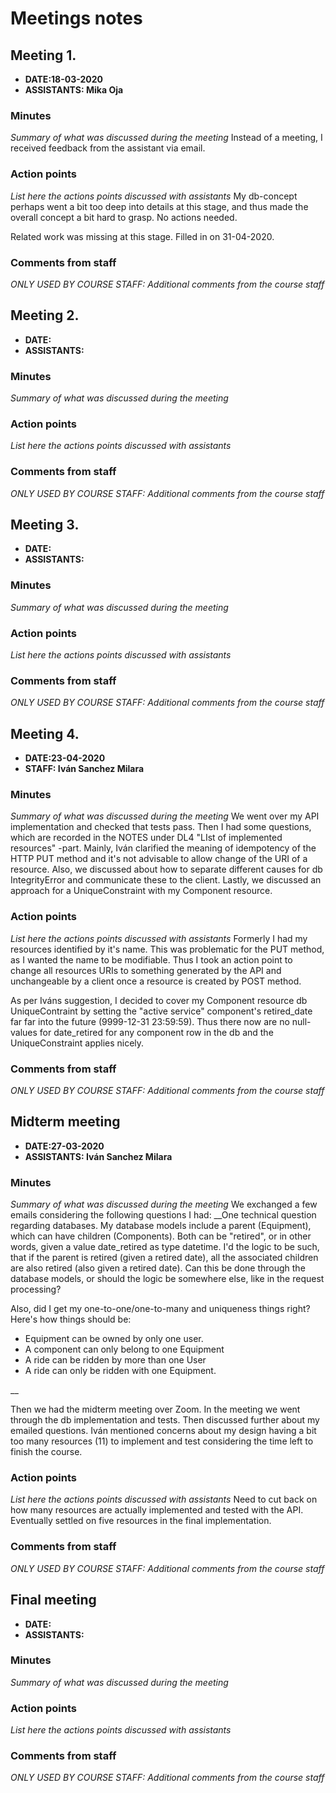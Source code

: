 # Meetings notes

## Meeting 1.
* **DATE:18-03-2020**
* **ASSISTANTS: Mika Oja**

### Minutes
*Summary of what was discussed during the meeting*
Instead of a meeting, I received feedback from the assistant via email.

### Action points
*List here the actions points discussed with assistants*
My db-concept perhaps went a bit too deep into details at this stage, and thus made the overall concept a bit hard to grasp. No actions needed.

Related work was missing at this stage. Filled in on 31-04-2020.

### Comments from staff
*ONLY USED BY COURSE STAFF: Additional comments from the course staff*

## Meeting 2.
* **DATE:**
* **ASSISTANTS:**

### Minutes
*Summary of what was discussed during the meeting*

### Action points
*List here the actions points discussed with assistants*

### Comments from staff
*ONLY USED BY COURSE STAFF: Additional comments from the course staff*

## Meeting 3.
* **DATE:**
* **ASSISTANTS:**

### Minutes
*Summary of what was discussed during the meeting*

### Action points
*List here the actions points discussed with assistants*


### Comments from staff
*ONLY USED BY COURSE STAFF: Additional comments from the course staff*

## Meeting 4.
* **DATE:23-04-2020**
* **STAFF: Iván Sanchez Milara**

### Minutes
*Summary of what was discussed during the meeting*
We went over my API implementation and checked that tests pass. Then I had some questions, which are recorded in the NOTES under DL4 "LIst of implemented resources" -part. Mainly, Iván clarified the meaning of idempotency of the HTTP PUT method and it's not advisable to allow change of the URI of a resource. Also, we discussed about how to separate different causes for db IntegrityError and communicate these to the client. Lastly, we discussed an approach for a UniqueConstraint with my Component resource.

### Action points
*List here the actions points discussed with assistants*
Formerly I had my resources identified by it's name. This was problematic for the PUT method, as I wanted the name to be modifiable. Thus I took an action point to change all resources URIs to something generated by the API and unchangeable by a client once a resource is created by POST method.

As per Iváns suggestion, I decided to cover my Component resource db UniqueContraint by setting the "active service" component's retired_date far far into the future (9999-12-31 23:59:59). Thus there now are no null-values for date_retired for any component row in the db and the UniqueConstraint applies nicely.

### Comments from staff
*ONLY USED BY COURSE STAFF: Additional comments from the course staff*

## Midterm meeting
* **DATE:27-03-2020**
* **ASSISTANTS: Iván Sanchez Milara**

### Minutes
*Summary of what was discussed during the meeting*
We exchanged a few emails considering the following questions I had:
__One technical question regarding databases. My database models include a parent (Equipment), which can have children (Components). Both can be "retired", or in other words, given a value date_retired as type datetime. I'd the logic to be such, that if the parent is retired (given a retired date), all the associated children are also retired (also given a retired date). Can this be done through the database models, or should the logic be somewhere else, like in the request processing?

Also, did I get my one-to-one/one-to-many and uniqueness things right? Here's how things should be:
<ul>
<li>Equipment can be owned by only one user.</li>
<li>A component can only belong to one Equipment</li>
<li>A ride can be ridden by more than one User</li>
<li>A ride can only be ridden with one Equipment.</li>
</ul>__

Then we had the midterm meeting over Zoom.
In the meeting we went through the db implementation and tests. Then discussed further about my emailed questions. Iván mentioned concerns about my design having a bit too many resources (11) to implement and test considering the time left to finish the course.

### Action points
*List here the actions points discussed with assistants*
Need to cut back on how many resources are actually implemented and tested with the API.  
Eventually settled on five resources in the final implementation.

### Comments from staff
*ONLY USED BY COURSE STAFF: Additional comments from the course staff*

## Final meeting
* **DATE:**
* **ASSISTANTS:**

### Minutes
*Summary of what was discussed during the meeting*

### Action points
*List here the actions points discussed with assistants*


### Comments from staff
*ONLY USED BY COURSE STAFF: Additional comments from the course staff*
